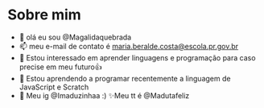 # Sobre mim
- 👋 olá eu sou @Magalidaquebrada
- 📫 meu e-mail de contato é maria.beralde.costa@escola.pr.gov.br
- 👀 Estou interessado em aprender linguagens e programação para caso precise em meu futuro👍
- 🌱 Estou aprendendo a programar recentemente a linguagem de JavaScript e Scratch
- 💞️ Meu ig @Imaduzinhaa :)
 ✨Meu tt é @Madutafeliz 



